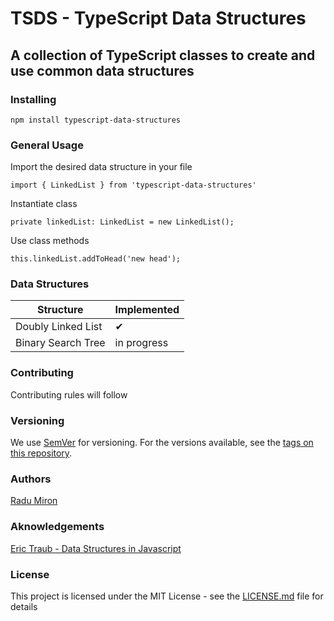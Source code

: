 # TSDS - TypeScript Data Structures

## A collection of TypeScript classes to create and use common data structures

### Installing

 ```
 npm install typescript-data-structures
 ```
### General Usage
Import the desired data structure in your file

```
import { LinkedList } from 'typescript-data-structures'
```

Instantiate class 

```
private linkedList: LinkedList = new LinkedList();
```

Use class methods

```
this.linkedList.addToHead('new head');
```
### Data Structures

Structure | Implemented
--- | ---
Doubly Linked List | ✔
Binary Search Tree | in progress

### Contributing

Contributing rules will follow
### Versioning

We use [SemVer](http://semver.org/) for versioning. For the versions available, see the [tags on this repository](https://github.com/RCMiron/TSDS/tags). 

### Authors

[Radu Miron](https://github.com/RCMiron)

### Aknowledgements

[Eric Traub - Data Structures in Javascript](https://www.udemy.com/learning-data-structures-in-javascript-from-scratch)

### License

This project is licensed under the MIT License - see the [LICENSE.md](LICENSE.md) file for details

